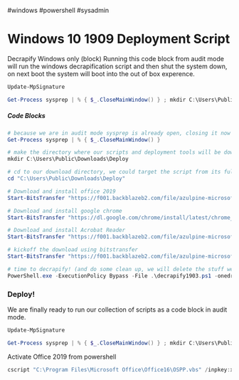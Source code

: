 #windows #powershell #sysadmin

# Windows 10 1909 Deployment Script
Decrapify Windows only (block)
Running this code block from audit mode will run the windows decrapification script and then shut the system down, on next boot the system will boot into the out of box experence.

```powershell
Update-MpSignature
```

```powershell
Get-Process sysprep | % { $_.CloseMainWindow() } ; mkdir C:\Users\Public\Downloads\Deploy ; Start-BitsTransfer "https://f001.backblazeb2.com/file/azulpine-microsoft-deployment/decrapify1903.ps1" -Destination C:\Users\Public\Downloads\Deploy\decrapify1903.ps1 ; cd "C:\Users\Public\Downloads\Deploy" ; PowerShell.exe -ExecutionPolicy Bypass -File .\decrapify1903.ps1 -onedrive -clearstart -leaveservices -leavetasks -xbox -nolog ; C:\Windows\System32\Sysprep\sysprep.exe /generalize /shutdown /oobe
```

##### Code Blocks
```powershell
# because we are in audit mode sysprep is already open, closing it now prevents issues later in the script where we need to run it.
Get-Process sysprep | % { $_.CloseMainWindow() }
```

```powershell
# make the directory where our scripts and deployment tools will be downloaded
mkdir C:\Users\Public\Downloads\Deploy
```

```powershell
# cd to our download directory, we could target the script from its full path but the more lines we add the more cluttered it becomes.
cd "C:\Users\Public\Downloads\Deploy"
```

```powershell
# Download and install office 2019
Start-BitsTransfer "https://f001.backblazeb2.com/file/azulpine-microsoft-deployment/config-Office2019-Standard-x64.xml" ; Start-BitsTransfer "https://f001.backblazeb2.com/file/azulpine-microsoft-deployment/setup.exe" ;  .\setup.exe /configure .\config-Office2019-Standard-x64.xml
```

```powershell
# Download and install google chrome
Start-BitsTransfer "https://dl.google.com/chrome/install/latest/chrome_installer.exe" ; .\chrome_installer.exe
```

```powershell
# Download and install Acrobat Reader
Start-BitsTransfer "https://f001.backblazeb2.com/file/azulpine-microsoft-deployment/AcroRdrDC1901220036_en_US.exe" ; .\AcroRdrDC1901220036_en_US.exe /sAll /msi EULA_ACCEPT=YES /qn
```

```powershell
# kickoff the download using bitstransfer
Start-BitsTransfer "https://f001.backblazeb2.com/file/azulpine-microsoft-deployment/decrapify1903.ps1"
```

```powershell
# time to decrapify! (and do some clean up, we will delete the stuff we downloaded)
PowerShell.exe -ExecutionPolicy Bypass -File .\decrapify1903.ps1 -onedrive -clearstart -leaveservices -leavetasks -xbox -nolog ; C:\Windows\System32\Sysprep\sysprep.exe /generalize /shutdown /oobe
```

### Deploy!
We are finally ready to run our collection of scripts as a code block in audit mode.

```powershell
Update-MpSignature
```

```powershell
Get-Process sysprep | % { $_.CloseMainWindow() } ; mkdir C:\Users\Public\Downloads\Deploy ; cd "C:\Users\Public\Downloads\Deploy" ; Start-BitsTransfer "https://f001.backblazeb2.com/file/azulpine-microsoft-deployment/config-Office2019-Standard-x64.xml" ; Start-BitsTransfer "https://f001.backblazeb2.com/file/azulpine-microsoft-deployment/setup.exe" ; Start-BitsTransfer "https://f001.backblazeb2.com/file/azulpine-microsoft-deployment/AcroRdrDC1901220036_en_US.exe" ; Start-BitsTransfer "https://dl.google.com/chrome/install/latest/chrome_installer.exe" ; Start-BitsTransfer "https://f001.backblazeb2.com/file/azulpine-microsoft-deployment/decrapify1903.ps1" ; .\setup.exe /configure .\config-Office2019-Standard-x64.xml ; .\AcroRdrDC1901220036_en_US.exe /sAll /msi EULA_ACCEPT=YES /qn ; .\chrome_installer.exe ; PowerShell.exe -ExecutionPolicy Bypass -File .\decrapify1903.ps1 -onedrive -clearstart -leaveservices -leavetasks -xbox -nolog ; C:\Windows\System32\Sysprep\sysprep.exe /generalize /shutdown /oobe
```


Activate Office 2019 from powershell

```powershell
cscript "C:\Program Files\Microsoft Office\Office16\OSPP.vbs" /inpkey:xxxxx-xxxxx-xxxxx-xxxxx-xxxxx
```
